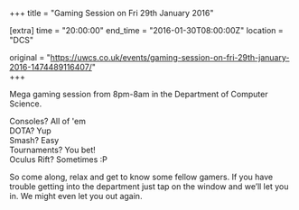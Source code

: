 +++
title = "Gaming Session on Fri 29th January 2016"

[extra]
time = "20:00:00"
end_time = "2016-01-30T08:00:00Z"
location = "DCS"

original = "https://uwcs.co.uk/events/gaming-session-on-fri-29th-january-2016-1474489116407/"    
+++

Mega gaming session from 8pm-8am in the Department of Computer Science.

Consoles? All of 'em  
DOTA? Yup  
Smash? Easy  
Tournaments? You bet\!  
Oculus Rift? Sometimes :P

So come along, relax and get to know some fellow gamers. If you have trouble getting into the department just tap on the window and we’ll let you in. We might even let you out again.

